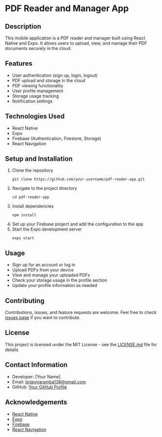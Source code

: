 # PDF Reader and Manager App

## Description
This mobile application is a PDF reader and manager built using React Native and Expo. It allows users to upload, view, and manage their PDF documents securely in the cloud.

## Features
- User authentication (sign up, login, logout)
- PDF upload and storage in the cloud
- PDF viewing functionality
- User profile management
- Storage usage tracking
- Notification settings

## Technologies Used
- React Native
- Expo
- Firebase (Authentication, Firestore, Storage)
- React Navigation

## Setup and Installation
1. Clone the repository
   ```
   git clone https://github.com/your-username/pdf-reader-app.git
   ```
2. Navigate to the project directory
   ```
   cd pdf-reader-app
   ```
3. Install dependencies
   ```
   npm install
   ```
4. Set up your Firebase project and add the configuration to the app
5. Start the Expo development server
   ```
   expo start
   ```

## Usage
- Sign up for an account or log in
- Upload PDFs from your device
- View and manage your uploaded PDFs
- Check your storage usage in the profile section
- Update your profile information as needed

## Contributing
Contributions, issues, and feature requests are welcome. Feel free to check [issues page](https://github.com/your-username/pdf-reader-app/issues) if you want to contribute.

## License
This project is licensed under the MIT License - see the [LICENSE.md](LICENSE.md) file for details

## Contact Information
- Developer: [Your Name]
- Email: briannjaramba138@gmail.com
- GitHub: [Your GitHub Profile](https://github.com/your-username)

## Acknowledgements
- [React Native](https://reactnative.dev/)
- [Expo](https://expo.dev/)
- [Firebase](https://firebase.google.com/)
- [React Navigation](https://reactnavigation.org/)
